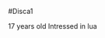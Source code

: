 #Disca1

17 years old
Intressed in lua

<!---
Disca1/Disca1 is a ✨ special ✨ repository because its `README.md` (this file) appears on your GitHub profile.
You can click the Preview link to take a look at your changes.
--->
